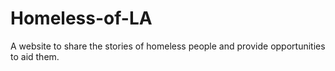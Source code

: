 # Homeless-of-LA
A website to share the stories of homeless people and provide opportunities to aid them.
